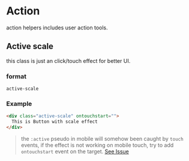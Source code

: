 # Action

action helpers includes user action tools.


## Active scale
this class is just an click/touch effect for better UI.

### format
`active-scale`

### Example
```html
<div class="active-scale" ontouchstart="">
  This is Button with scale effect
</div>
```

> the `:active` pseudo in mobile will somehow been caught by `touch` events, if the effect is not working on mobile touch, try to add `ontouchstart` event on the target. [See Issue](https://stackoverflow.com/questions/3885018/active-pseudo-class-doesnt-work-in-mobile-safari)